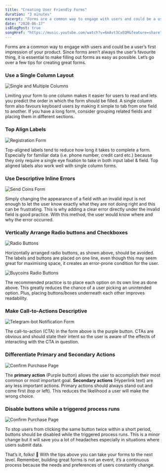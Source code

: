 ```yaml
---
title: "Creating User Friendly Forms"
duration: "3 minutes"
excerpt: "Forms are a common way to engage with users and could be a user’s first impression of your product..."
date: "2020-06-17"
isBlogPost: true
songHref: "https://music.youtube.com/watch?v=6mAvt3CxEQM&feature=share" 
---
```


Forms are a common way to engage with users and could be a user’s first impression of your product. Since forms aren’t always the user’s favourite thing, it is essential to make filling out forms as easy as possible. Let’s go over a few tips for creating great forms.

<h3>Use a Single Column Layout</h3>

![Single and Multiple Columns](./article-images/single-and-multiple-columns.png)

Limiting your form to one column makes it easier for users to read and lets you predict the order in which the form should be filled. A single column form also favours keyboard users by making it simple to tab from one field to another. If you have a long form, consider grouping related fields and placing them in different sections.

<h3>Top Align Labels</h3>

<div class="centered-image">

![Registration Form](./article-images/registration-form.png)

</div>

Top-aligned labels tend to reduce how long it takes to complete a form. Especially for familiar data (i.e. phone number, credit card etc.) because they only require a single eye fixation to take in both input label & field. Top aligned labels also work well with single column forms.

<h3>Use Descriptive Inline Errors</h3>

<div class="centered-image">

![Send Coins Form](./article-images/send-coins-form.png)

</div>


Simply changing the appearance of a field with an invalid input is not enough to let the user know exactly what they are not doing right and this can be frustrating. This is why adding a clear error directly under the invalid field is good practice. With this method, the user would know where and why the error occurred.

<h3>Vertically Arrange Radio buttons and Checkboxes</h3>

<div class="centered-image">

![Radio Buttons](./article-images/radio-buttons.png)

</div>

Horizontally arranged radio buttons, as shown above, should be avoided. The labels and buttons are placed on one line, even though this may seem great for maximising space, it creates an error-prone condition for the user.

<div class="centered-image">

![Buycoins Radio Buttons](./article-images/buycoins-radio-buttons.png)

</div>

The recommended practice is to place each option on its own line as done above. This greatly reduces the chance of a user picking an unintended option. Plus, placing buttons/boxes underneath each other improves readability.

<h3>Make Call-to-Actions Descriptive</h3>

<div class="centered-image">

![Telegram-bot Notification Form](./article-images/telegram-bot-notification-form.png)

</div>

The call-to-action (CTA) in the form above is the purple button. CTAs are obvious and should state their intent so the user is aware of the effects of interacting with the CTA in question.

<h3>Differentiate Primary and Secondary Actions</h3>

<div class="centered-image">

![Confirm Purchase Page](./article-images/confirm-purchase-page.png)

</div>

The <strong>primary action</strong> (Purple button) allows the user to accomplish their most common or most important goal. <strong>Secondary actions</strong> (Hyperlink text) are any less important actions. Primary actions should always stand out and come first (top or left). This reduces the likelihood a user will make the wrong choice.

<h3>Disable buttons while a triggered process runs</h3>

<div class="w-64 mx-auto">

![Confirm Purchase Page](./article-images/disabling-button.gif)

</div>

To stop users from clicking the same button twice within a short period, buttons should be disabled while the triggered process runs. This is a minor change but it will save you a lot of headaches especially in situations where users submit data.


That’s it, folks! 🐰 With the tips above you can take your forms to the next level. Remember, building great forms is not an event, it’s a continuous process because the needs and preferences of users constantly change.